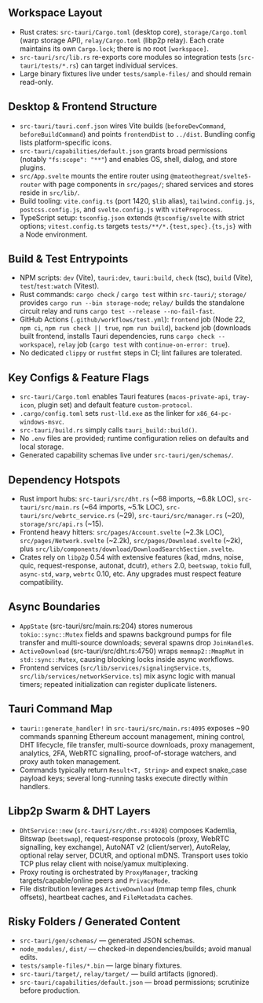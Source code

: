 ## Workspace Layout
- Rust crates: `src-tauri/Cargo.toml` (desktop core), `storage/Cargo.toml` (warp storage API), `relay/Cargo.toml` (libp2p relay). Each crate maintains its own `Cargo.lock`; there is no root `[workspace]`.
- `src-tauri/src/lib.rs` re-exports core modules so integration tests (`src-tauri/tests/*.rs`) can target individual services.
- Large binary fixtures live under `tests/sample-files/` and should remain read-only.

## Desktop & Frontend Structure
- `src-tauri/tauri.conf.json` wires Vite builds (`beforeDevCommand`, `beforeBuildCommand`) and points `frontendDist` to `../dist`. Bundling config lists platform-specific icons.
- `src-tauri/capabilities/default.json` grants broad permissions (notably `"fs:scope": "**"`) and enables OS, shell, dialog, and store plugins.
- `src/App.svelte` mounts the entire router using `@mateothegreat/svelte5-router` with page components in `src/pages/`; shared services and stores reside in `src/lib/`.
- Build tooling: `vite.config.ts` (port 1420, `$lib` alias), `tailwind.config.js`, `postcss.config.js`, and `svelte.config.js` with `vitePreprocess`.
- TypeScript setup: `tsconfig.json` extends `@tsconfig/svelte` with strict options; `vitest.config.ts` targets `tests/**/*.{test,spec}.{ts,js}` with a Node environment.

## Build & Test Entrypoints
- NPM scripts: `dev` (Vite), `tauri:dev`, `tauri:build`, `check` (tsc), `build` (Vite), `test`/`test:watch` (Vitest).
- Rust commands: `cargo check` / `cargo test` within `src-tauri/`; `storage/` provides `cargo run --bin storage-node`; `relay/` builds the standalone circuit relay and runs `cargo test --release --no-fail-fast`.
- GitHub Actions (`.github/workflows/test.yml`): `frontend` job (Node 22, `npm ci`, `npm run check || true`, `npm run build`), `backend` job (downloads built frontend, installs Tauri dependencies, runs `cargo check --workspace`), `relay` job (`cargo test` with `continue-on-error: true`).
- No dedicated `clippy` or `rustfmt` steps in CI; lint failures are tolerated.

## Key Configs & Feature Flags
- `src-tauri/Cargo.toml` enables Tauri features (`macos-private-api`, `tray-icon`, plugin set) and default feature `custom-protocol`.
- `.cargo/config.toml` sets `rust-lld.exe` as the linker for `x86_64-pc-windows-msvc`.
- `src-tauri/build.rs` simply calls `tauri_build::build()`.
- No `.env` files are provided; runtime configuration relies on defaults and local storage.
- Generated capability schemas live under `src-tauri/gen/schemas/`.

## Dependency Hotspots
- Rust import hubs: `src-tauri/src/dht.rs` (~68 imports, ~6.8k LOC), `src-tauri/src/main.rs` (~64 imports, ~5.1k LOC), `src-tauri/src/webrtc_service.rs` (~29), `src-tauri/src/manager.rs` (~20), `storage/src/api.rs` (~15).
- Frontend heavy hitters: `src/pages/Account.svelte` (~2.3k LOC), `src/pages/Network.svelte` (~2.2k), `src/pages/Download.svelte` (~2k), plus `src/lib/components/download/DownloadSearchSection.svelte`.
- Crates rely on `libp2p` 0.54 with extensive features (kad, mdns, noise, quic, request-response, autonat, dcutr), `ethers` 2.0, `beetswap`, `tokio` full, `async-std`, `warp`, `webrtc` 0.10, etc. Any upgrades must respect feature compatibility.

## Async Boundaries
- `AppState` (src-tauri/src/main.rs:204) stores numerous `tokio::sync::Mutex` fields and spawns background pumps for file transfer and multi-source downloads; several spawns drop `JoinHandle`s.
- `ActiveDownload` (src-tauri/src/dht.rs:4750) wraps `memmap2::MmapMut` in `std::sync::Mutex`, causing blocking locks inside async workflows.
- Frontend services (`src/lib/services/signalingService.ts`, `src/lib/services/networkService.ts`) mix async logic with manual timers; repeated initialization can register duplicate listeners.

## Tauri Command Map
- `tauri::generate_handler!` in `src-tauri/src/main.rs:4095` exposes ~90 commands spanning Ethereum account management, mining control, DHT lifecycle, file transfer, multi-source downloads, proxy management, analytics, 2FA, WebRTC signalling, proof-of-storage watchers, and proxy auth token management.
- Commands typically return `Result<T, String>` and expect snake_case payload keys; several long-running tasks execute directly within handlers.

## Libp2p Swarm & DHT Layers
- `DhtService::new` (`src-tauri/src/dht.rs:4928`) composes Kademlia, Bitswap (`beetswap`), request-response protocols (proxy, WebRTC signalling, key exchange), AutoNAT v2 (client/server), AutoRelay, optional relay server, DCUtR, and optional mDNS. Transport uses tokio TCP plus relay client with noise/yamux multiplexing.
- Proxy routing is orchestrated by `ProxyManager`, tracking targets/capable/online peers and `PrivacyMode`.
- File distribution leverages `ActiveDownload` (mmap temp files, chunk offsets), heartbeat caches, and `FileMetadata` caches.

## Risky Folders / Generated Content
- `src-tauri/gen/schemas/` — generated JSON schemas.
- `node_modules/`, `dist/` — checked-in dependencies/builds; avoid manual edits.
- `tests/sample-files/*.bin` — large binary fixtures.
- `src-tauri/target/`, `relay/target/` — build artifacts (ignored).
- `src-tauri/capabilities/default.json` — broad permissions; scrutinize before production.


